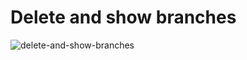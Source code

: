 # Delete and show branches
![delete-and-show-branches](https://user-images.githubusercontent.com/40396070/82008171-e10ee580-9663-11ea-8e18-0ea70c0ffe6c.PNG)
